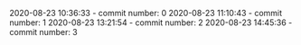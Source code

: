 2020-08-23 10:36:33 - commit number: 0
2020-08-23 11:10:43 - commit number: 1
2020-08-23 13:21:54 - commit number: 2
2020-08-23 14:45:36 - commit number: 3
